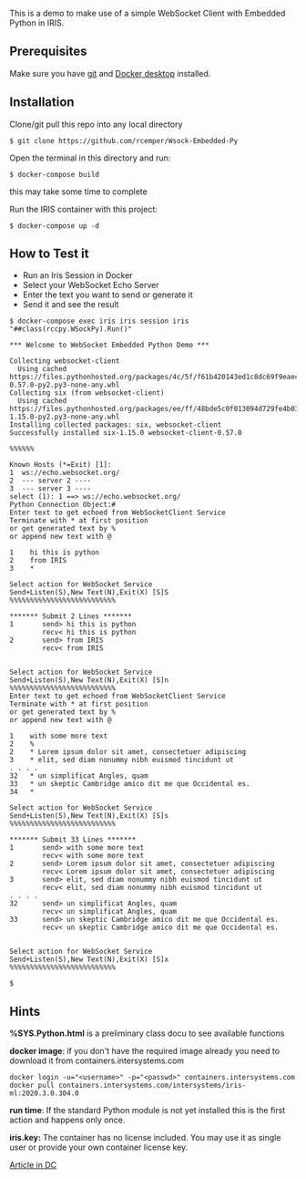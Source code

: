 This is a demo to make use of a simple WebSocket Client with Embedded Python in IRIS.  

## Prerequisites
Make sure you have [git](https://git-scm.com/book/en/v2/Getting-Started-Installing-Git) and [Docker desktop](https://www.docker.com/products/docker-desktop) installed.

## Installation 

Clone/git pull this repo into any local directory
```
$ git clone https://github.com/rcemper/Wsock-Embedded-Py
```

Open the terminal in this directory and run:
```
$ docker-compose build
```
this may take some time to complete

Run the IRIS container with this project:
```
$ docker-compose up -d
```

## How to Test it

- Run an Iris Session in Docker 
- Select your WebSocket Echo Server
- Enter the text you want to send or generate it
- Send it and see the result

```
$ docker-compose exec iris iris session iris "##class(rccpy.WSockPy).Run()"

*** Welcome to WebSocket Embedded Python Demo ***

Collecting websocket-client
  Using cached https://files.pythonhosted.org/packages/4c/5f/f61b420143ed1c8dc69f9eaec5ff1ac36109d52c80de49d66e0c36c3dfdf/websocket_client-0.57.0-py2.py3-none-any.whl
Collecting six (from websocket-client)
  Using cached https://files.pythonhosted.org/packages/ee/ff/48bde5c0f013094d729fe4b0316ba2a24774b3ff1c52d924a8a4cb04078a/six-1.15.0-py2.py3-none-any.whl
Installing collected packages: six, websocket-client
Successfully installed six-1.15.0 websocket-client-0.57.0

%%%%%%

Known Hosts (*=Exit) [1]:
1  ws://echo.websocket.org/
2  --- server 2 ----
3  --- server 3 ----
select (1): 1 ==> ws://echo.websocket.org/
Python Connection Object:#
Enter text to get echoed from WebSocketClient Service
Terminate with * at first position
or get generated text by %
or append new text with @

1    hi this is python
2    from IRIS
3    *

Select action for WebSocket Service
Send+Listen(S),New Text(N),Exit(X) [S]S
%%%%%%%%%%%%%%%%%%%%%%%%%%

******* Submit 2 Lines *******
1       send> hi this is python
        recv< hi this is python
2       send> from IRIS
        recv< from IRIS


Select action for WebSocket Service
Send+Listen(S),New Text(N),Exit(X) [S]n
%%%%%%%%%%%%%%%%%%%%%%%%%%
Enter text to get echoed from WebSocketClient Service
Terminate with * at first position
or get generated text by %
or append new text with @

1    with some more text
2    %
2    * Lorem ipsum dolor sit amet, consectetuer adipiscing
3    * elit, sed diam nonummy nibh euismod tincidunt ut
. . . .
32   * un simplificat Angles, quam
33   * un skeptic Cambridge amico dit me que Occidental es.
34   *

Select action for WebSocket Service
Send+Listen(S),New Text(N),Exit(X) [S]s
%%%%%%%%%%%%%%%%%%%%%%%%%%

******* Submit 33 Lines *******
1       send> with some more text
        recv< with some more text
2       send> Lorem ipsum dolor sit amet, consectetuer adipiscing
        recv< Lorem ipsum dolor sit amet, consectetuer adipiscing
3       send> elit, sed diam nonummy nibh euismod tincidunt ut
        recv< elit, sed diam nonummy nibh euismod tincidunt ut
. . . .
32      send> un simplificat Angles, quam
        recv< un simplificat Angles, quam
33      send> un skeptic Cambridge amico dit me que Occidental es.
        recv< un skeptic Cambridge amico dit me que Occidental es.


Select action for WebSocket Service
Send+Listen(S),New Text(N),Exit(X) [S]x
%%%%%%%%%%%%%%%%%%%%%%%%%%

$
```
## Hints  
__%SYS.Python.html__ is a preliminary class docu to see available functions

__docker image__:  if you don't have the required image already you need to download it from containers.intersystems.com 
~~~
docker login -u="<username>" -p="<passwd>" containers.intersystems.com
docker pull containers.intersystems.com/intersystems/iris-ml:2020.3.0.304.0
~~~
__run time__: 
If the standard Python module is not yet installed this is the first action and happens only once.  
 
__iris.key:__ The container has no license included. 
You may use it as single user or provide your own container license key.  

[Article in DC](https://community.intersystems.com/post/websocket-client-embedded-python)
